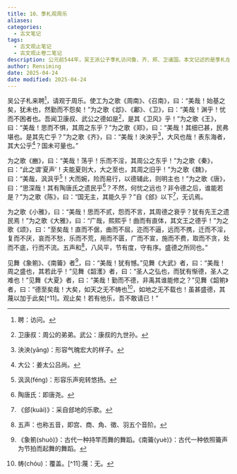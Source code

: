 ```yaml
---
title: 10、季札观周乐
aliases: 
categories:
  - 古文笔记
tags:
  - 古文观止笔记
  - 古文观止卷二笔记
description: 公元前544年，吴王派公子季札访问鲁、齐、郑、卫诸国。本文记述的是季札在鲁国欣赏了周、夏、商时期的乐舞之后，结合政治教化发表的评论。文章对于了解[春秋](https://chunqiu.5000yan.com/)时期音乐、舞蹈的概况及先秦[儒家](https://ruxue.5000yan.com/)的文艺观点具有重要的参考价值。
author: Rensiming
date: 2025-04-24
date modified: 2025-04-24
---
```


吴公子札来聘[^1]，请观于周乐。使工为之歌《周南》、《召南》，曰：“美哉！始基之矣，犹未也，然勤而不怨矣！”为之歌《邶》、《鄘》、《卫》，曰：“美哉！渊乎！忧而不困者也。吾闻卫康叔、武公之德如是[^2]，是其《卫风》乎！”为之歌《王》，曰：“美哉！思而不惧，其周之东乎？”为之歌《郑》，曰：“美哉！其细已甚，民弗堪也。是其先亡乎？”为之歌《齐》，曰：“美哉！泱泱乎[^3]，大风也哉！表东海者，其大公乎[^4]？国未可量也。”

为之歌《豳》，曰：“美哉！荡乎！乐而不淫，其周公之东乎！”为之歌《秦》，曰：“此之谓‘夏声’！夫能夏则大，大之至也，其周之旧乎！”为之歌《魏》，曰：“美哉，沨沨乎[^5]！大而婉，险而易行，以德辅此，则明主也！”为之歌《唐》，曰：“思深哉！其有陶唐氏之遗民乎[^6]？不然，何忧之远也？非令德之后，谁能若是？”为之歌《陈》，曰：“国无主，其能久乎？”自《郐》以下[^7]，无讥焉。

为之歌《小雅》，曰：“美哉！思而不贰，怨而不言，其周德之衰乎？犹有先王之遗民焉！”为之歌《大雅》，曰：“广哉，熙熙乎！曲而有直体，其文王之德乎！”为之歌《颂》，曰：“至矣哉！直而不倨，曲而不屈，迩而不逼，远而不携，迁而不淫，复而不厌，哀而不愁，乐而不荒，用而不匮，广而不宣，施而不费，取而不贪，处而不底，行而不流。五声和[^8]，八风平，节有度，守有序。盛德之所同也。”

见舞《象箾》、《南籥》者[^9]，曰：“美哉！犹有憾。”见舞《大武》者，曰：“美哉！周之盛也，其若此乎！”见舞《韶濩》者，曰：“圣人之弘也，而犹有惭德，圣人之难也！”见舞《大夏》者，曰：“美哉！勤而不德，非禹其谁能修之？”见舞《韶箾》者，曰：“德至矣哉！大矣，如天之无不帱也[^10]，如地之无不载也！虽甚盛德，其蔑以加于此矣[^11]。观止矣！若有他乐，吾不敢请已！”

[^1]:聘：访问。

[^2]:卫康叔：周公的弟弟。武公：康叔的九世孙。

[^3]:泱泱(yānɡ)：形容气魄宏大的样子。

[^4]:大公：姜太公吕尚。

[^5]:沨沨(fénɡ)：形容乐声宛转悠扬。

[^6]:陶唐氏：即唐尧。

[^7]:《郐(kuài)》：采自郐地的乐歌。

[^8]:五声：也称五音，即宫、商、角、徵、羽五个音阶。

[^9]:《象箾(shuò)》：古代一种持竿而舞的舞蹈。《南籥(yuè)》：古代一种依照籥声为节拍而起舞的舞蹈。

[^10]:帱(chóu)：覆盖。[^11]:蔑：无。
